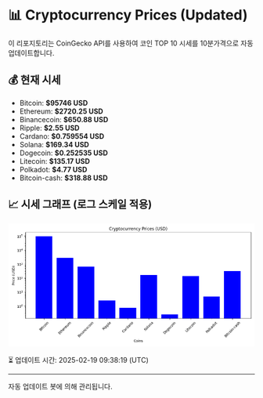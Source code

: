 
# 📊 Cryptocurrency Prices (Updated)

이 리포지토리는 CoinGecko API를 사용하여 코인 TOP 10 시세를 10분가격으로 자동 업데이트합니다.

## 💰 현재 시세
- Bitcoin: **$95746 USD**
- Ethereum: **$2720.25 USD**
- Binancecoin: **$650.88 USD**
- Ripple: **$2.55 USD**
- Cardano: **$0.759554 USD**
- Solana: **$169.34 USD**
- Dogecoin: **$0.252535 USD**
- Litecoin: **$135.17 USD**
- Polkadot: **$4.77 USD**
- Bitcoin-cash: **$318.88 USD**

## 📈 시세 그래프 (로그 스케일 적용)
![Crypto Prices](crypto_prices.png)

⏳ 업데이트 시간: 2025-02-19 09:38:19 (UTC)

---
자동 업데이트 봇에 의해 관리됩니다.
